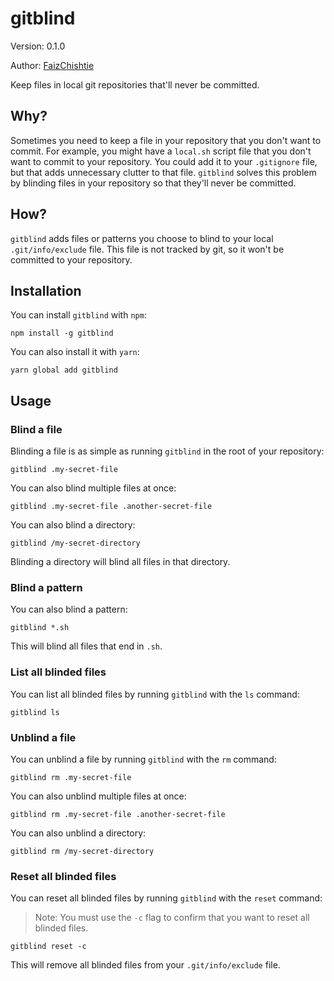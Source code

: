 # gitblind

Version: 0.1.0

Author: [FaizChishtie](https://github.com/FaizChishtie)

Keep files in local git repositories that'll never be committed.

## Why?

Sometimes you need to keep a file in your repository that you don't want to commit. For example, you might have a `local.sh` script file that you don't want to commit to your repository. You could add it to your `.gitignore` file, but that adds unnecessary clutter to that file. `gitblind` solves this problem by blinding files in your repository so that they'll never be committed.

## How?

`gitblind` adds files or patterns you choose to blind to your local `.git/info/exclude` file. This file is not tracked by git, so it won't be committed to your repository.

## Installation

You can install `gitblind` with `npm`:

```
npm install -g gitblind
```

You can also install it with `yarn`:

```
yarn global add gitblind
```

## Usage

### Blind a file

Blinding a file is as simple as running `gitblind` in the root of your repository:

```
gitblind .my-secret-file
```

You can also blind multiple files at once:

```
gitblind .my-secret-file .another-secret-file
```

You can also blind a directory:

```
gitblind /my-secret-directory
```

Blinding a directory will blind all files in that directory.

### Blind a pattern

You can also blind a pattern:

```
gitblind *.sh
```

This will blind all files that end in `.sh`.

### List all blinded files

You can list all blinded files by running `gitblind` with the `ls` command:

```
gitblind ls
```

### Unblind a file

You can unblind a file by running `gitblind` with the `rm` command:

```
gitblind rm .my-secret-file
```

You can also unblind multiple files at once:

```
gitblind rm .my-secret-file .another-secret-file
```

You can also unblind a directory:

```
gitblind rm /my-secret-directory
```

### Reset all blinded files

You can reset all blinded files by running `gitblind` with the `reset` command:

> Note: You must use the `-c` flag to confirm that you want to reset all blinded files.

```
gitblind reset -c
```

This will remove all blinded files from your `.git/info/exclude` file.
